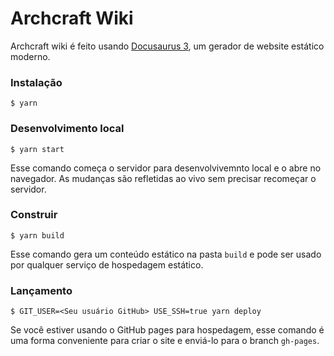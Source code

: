# Archcraft Wiki

Archcraft wiki é feito usando [Docusaurus 3](https://docusaurus.io/), um gerador de website estático moderno.

### Instalação

```
$ yarn
```

### Desenvolvimento local

```
$ yarn start
```

Esse comando começa o servidor para desenvolvivemnto local e o abre no navegador. As mudanças são refletidas ao vivo sem precisar recomeçar o servidor.

### Construir

```
$ yarn build
```

Esse comando gera um conteúdo estático na pasta `build` e pode ser usado por qualquer serviço de hospedagem estático.

### Lançamento

```
$ GIT_USER=<Seu usuário GitHub> USE_SSH=true yarn deploy
```

Se você estiver usando o GitHub pages para hospedagem, esse comando é uma forma conveniente para criar o site e enviá-lo para o branch `gh-pages`.
